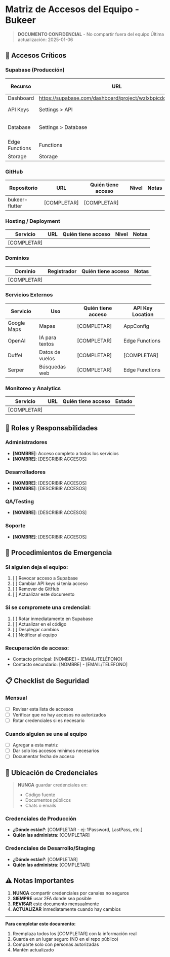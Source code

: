 # Matriz de Accesos del Equipo - Bukeer

> **DOCUMENTO CONFIDENCIAL** - No compartir fuera del equipo
> Última actualización: 2025-01-06

## 🔐 Accesos Críticos

### Supabase (Producción)
| Recurso | URL | Quién tiene acceso | Nivel | Notas |
|---------|-----|-------------------|-------|-------|
| Dashboard | https://supabase.com/dashboard/project/wzlxbpicdcdvxvdcvgas | [COMPLETAR] | Admin | |
| API Keys | Settings > API | [COMPLETAR] | Admin | Anon Key en código |
| Database | Settings > Database | [COMPLETAR] | Admin | Connection string sensible |
| Edge Functions | Functions | [COMPLETAR] | Developer | |
| Storage | Storage | [COMPLETAR] | Developer | |

### GitHub
| Repositorio | URL | Quién tiene acceso | Nivel | Notas |
|------------|-----|-------------------|-------|-------|
| bukeer-flutter | [COMPLETAR] | [COMPLETAR] | | |

### Hosting / Deployment
| Servicio | URL | Quién tiene acceso | Nivel | Notas |
|----------|-----|-------------------|-------|-------|
| [COMPLETAR] | | | | |

### Dominios
| Dominio | Registrador | Quién tiene acceso | Notas |
|---------|-------------|-------------------|-------|
| [COMPLETAR] | | | |

### Servicios Externos
| Servicio | Uso | Quién tiene acceso | API Key Location |
|----------|-----|-------------------|------------------|
| Google Maps | Mapas | [COMPLETAR] | AppConfig |
| OpenAI | IA para textos | [COMPLETAR] | Edge Functions |
| Duffel | Datos de vuelos | [COMPLETAR] | [COMPLETAR] |
| Serper | Búsquedas web | [COMPLETAR] | Edge Functions |

### Monitoreo y Analytics
| Servicio | URL | Quién tiene acceso | Estado |
|----------|-----|-------------------|--------|
| [COMPLETAR] | | | |

## 👥 Roles y Responsabilidades

### Administradores
- **[NOMBRE]**: Acceso completo a todos los servicios
- **[NOMBRE]**: [DESCRIBIR ACCESOS]

### Desarrolladores
- **[NOMBRE]**: [DESCRIBIR ACCESOS]
- **[NOMBRE]**: [DESCRIBIR ACCESOS]

### QA/Testing
- **[NOMBRE]**: [DESCRIBIR ACCESOS]

### Soporte
- **[NOMBRE]**: [DESCRIBIR ACCESOS]

## 🚨 Procedimientos de Emergencia

### Si alguien deja el equipo:
1. [ ] Revocar acceso a Supabase
2. [ ] Cambiar API keys si tenía acceso
3. [ ] Remover de GitHub
4. [ ] Actualizar este documento

### Si se compromete una credencial:
1. [ ] Rotar inmediatamente en Supabase
2. [ ] Actualizar en el código
3. [ ] Desplegar cambios
4. [ ] Notificar al equipo

### Recuperación de acceso:
- Contacto principal: [NOMBRE] - [EMAIL/TELÉFONO]
- Contacto secundario: [NOMBRE] - [EMAIL/TELÉFONO]

## 📋 Checklist de Seguridad

### Mensual
- [ ] Revisar esta lista de accesos
- [ ] Verificar que no hay accesos no autorizados
- [ ] Rotar credenciales si es necesario

### Cuando alguien se une al equipo
- [ ] Agregar a esta matriz
- [ ] Dar solo los accesos mínimos necesarios
- [ ] Documentar fecha de acceso

## 🔑 Ubicación de Credenciales

> **NUNCA** guardar credenciales en:
> - Código fuente
> - Documentos públicos
> - Chats o emails

### Credenciales de Producción
- **¿Dónde están?**: [COMPLETAR - ej: 1Password, LastPass, etc.]
- **Quién las administra**: [COMPLETAR]

### Credenciales de Desarrollo/Staging
- **¿Dónde están?**: [COMPLETAR]
- **Quién las administra**: [COMPLETAR]

## ⚠️ Notas Importantes

1. **NUNCA** compartir credenciales por canales no seguros
2. **SIEMPRE** usar 2FA donde sea posible
3. **REVISAR** este documento mensualmente
4. **ACTUALIZAR** inmediatamente cuando hay cambios

---

**Para completar este documento:**
1. Reemplaza todos los [COMPLETAR] con la información real
2. Guarda en un lugar seguro (NO en el repo público)
3. Comparte solo con personas autorizadas
4. Mantén actualizado